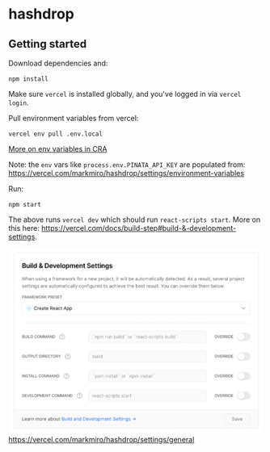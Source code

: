 # hashdrop

## Getting started

Download dependencies and:

```
npm install
```

Make sure `vercel` is installed globally, and you've logged in via `vercel login`.

Pull environment variables from vercel:

```
vercel env pull .env.local
```

[More on env variables in CRA](https://create-react-app.dev/docs/adding-custom-environment-variables/#what-other-env-files-can-be-used)

Note: the `env` vars like `process.env.PINATA_API_KEY` are populated from:
https://vercel.com/markmiro/hashdrop/settings/environment-variables

Run:

```
npm start
```

The above runs `vercel dev` which should run `react-scripts start`. More on this here: https://vercel.com/docs/build-step#build-&-development-settings.

![](./docs/vercel-build-settings.png)
https://vercel.com/markmiro/hashdrop/settings/general
